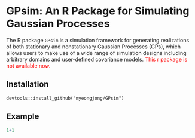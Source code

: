 <!-- README.md is generated from README.Rmd. Please edit that file -->

GPsim: An R Package for Simulating Gaussian Processes
=====================================================

The R package `GPsim` is a simulation framework for generating
realizations of both stationary and nonstationary Gaussian Processes
(GPs), which allows users to make use of a wide range of simulation
designs including arbitrary domains and user-defined covariance models.
<span style="color:red">This r package is not available now.</span>

Installation
------------

``` install
devtools::install_github("myeongjong/GPsim")
```

Example
-------

``` r
1+1
```
